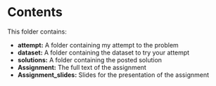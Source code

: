 # Contents

This folder contains:
- **attempt:** A folder containing my attempt to the problem
- **dataset:** A folder containing the dataset to try your attempt
- **solutions:** A folder containing the posted solution
- **Assignment:** The full text of the assignment
- **Assignment_slides:** Slides for the presentation of the assignment